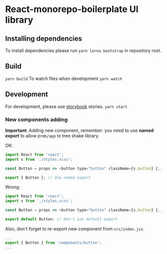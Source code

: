 # React-monorepo-boilerplate UI library
## Installing dependencies
To install dependencies please run `yarn lerna bootstrap` in repository root.
## Build
`yarn build`
To watch files when development
`yarn watch`
## Development
For development, please use [storybook](https://github.com/storybooks/storybook) stories.
`yarn start`
### New components adding
**Important**: Adding new component, remember: you need to use **named export** to allow `@rmb/app` to tree shake library.

OK:
```javascript
import React from 'react';
import s from './styles.scss';

const Button = props => <button type="button" className={s.button} {...props} />;

export { Button }; // Use named export
```

Wrong:

```javascript
import React from 'react';
import s from './styles.scss';

const Button = props => <button type="button" className={s.button} {...props} />;

export default Button; // Don't use default export
```

Also, don't forget to re-export new component from `src/index.jsx`.
```javascript
...
export { Button } from 'components/button';
...
```
